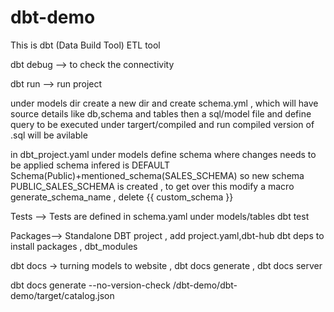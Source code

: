 # dbt-demo
This is dbt (Data Build Tool) ETL tool

 dbt debug --> to check the connectivity

 dbt run --> run project

 under models dir create a new dir and create schema.yml , which will have source details like db,schema and tables 
 then a sql/model file and define query to be executed 
 under targert/compiled and run compiled version of .sql will be avilable

 in dbt_project.yaml under models define schema where changes needs to be applied 
 schema infered is DEFAULT Schema(Public)+mentioned_schema(SALES_SCHEMA) so new schema PUBLIC_SALES_SCHEMA is created , to get over this modify a macro generate_schema_name , delete {{ custom_schema }}

 Tests --> Tests are defined in schema.yaml under models/tables
 dbt test

 Packages--> Standalone DBT project , add project.yaml,dbt-hub   dbt deps to install packages , dbt_modules

 dbt docs -> turning models to website , dbt docs generate  , dbt docs server

 dbt docs generate --no-version-check
 /dbt-demo/dbt-demo/target/catalog.json